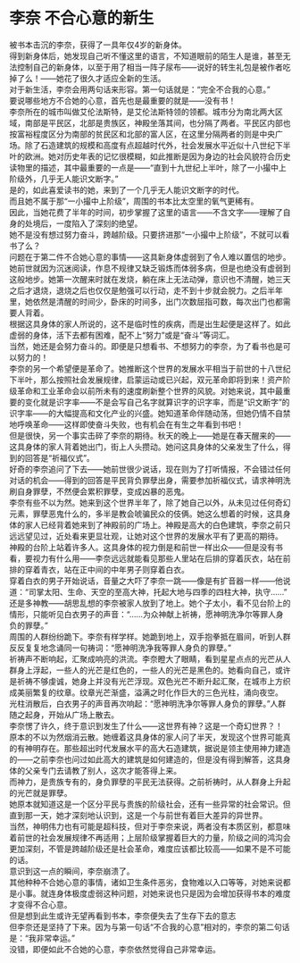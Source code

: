 # 李奈 不合心意的新生
被书本击沉的李奈，获得了一具年仅4岁的新身体。  
得到新身体后，她发现自己听不懂这里的语言，不知道眼前的陌生人是谁，甚至无法控制自己的新身体，以至于用了相当一阵子尿布——说好的转生礼包是被作者吃掉了么！——她花了很久才适应全新的生活。  
对于新生活，李奈会用两句话来形容。第一句话就是：“完全不合我的心意。”  
要说哪些地方不合她的心意，首先也是最重要的就是——没有书！  
李奈所在的城市叫做艾伦法斯特，是艾伦法斯特领的领都。城市分为南北两大区域，南部是平民区，北部是贵族区，神殿坐落其间，也分隔了两者。平民区内部也按富裕程度区分为南部的贫民区和北部的富人区，在这里分隔两者的则是中央广场。除了石造建筑的规模和高度有点超越时代外，社会发展水平近似十八世纪下半叶的欧洲。她对历史年表的记忆很模糊，如此推断是因为身边的社会风貌符合历史读物里的描述，其中最重要的一点是——“直到十九世纪上半叶，除了一小撮中上阶级外，几乎无人能识文断字。”  
是的，如此喜爱读书的她，来到了一个几乎无人能识文断字的时代。  
而且她不属于那“一小撮中上阶级”，周围的书本比太空里的氧气更稀有。  
因此，当她花费了半年的时间，初步掌握了这里的语言——不含文字——理解了自身的处境后，一度陷入了深刻的绝望。  
她不是没有想过努力奋斗，跨越阶级。只要挤进那“一小撮中上阶级”，不就可以看书了么？  
问题在于第二件不合她心意的事情——这具新身体虚弱到了令人难以置信的地步。  
她前世就因为沉迷阅读，作息不规律又缺乏锻炼而体弱多病，但是也绝没有虚弱到这般地步。她第一次醒来时就在发烧，躺在床上无法动弹，意识也不清醒，她三天之后才退烧，退烧之后也仅仅是勉强可以行动，走不到十步就会脱力。之后半年里，她依然是清醒的时间少，卧床的时间多，出门次数屈指可数，每次出门也都需要人背着。  
根据这具身体的家人所说的，这不是临时性的疾病，而是出生起便是这样了。如此虚弱的身体，活下去都有困难，配不上“努力”或是“奋斗”等词汇。  
当然，她还是会努力奋斗的。即便是只想看书、不想努力的李奈，为了看书也是可以努力的！  
李奈的另一个希望便是革命了。她推断这个世界的发展水平相当于前世的十八世纪下半叶，那么按照社会发展规律，启蒙运动或已兴起，双元革命即将到来！资产阶级革命和工业革命会以前所未有的速度刷新整个世界的风貌。对她来说，其中最重要的变化就是识字率——不是会写自己名字就算识字的识字率，而是“识文断字”的识字率——的大幅提高和文化产业的兴盛。她知道革命伴随动荡，但她仍情不自禁地呼唤革命——这样即使奋斗失败，也有机会在有生之年看到书吧！  
但是很快，另一个事实击碎了李奈的期待。秋天的晚上——她是在春天醒来的——这具身体的家人背着她出门，街上人头攒动。她问这具身体的父亲发生了什么，得到的回答是“祈福仪式”。  
好奇的李奈追问了下去——她前世很少说话，现在则为了打听情报，不会错过任何对话的机会——得到的回答是平民背负罪孽出身，需要参加祈福仪式，请求神明洗刷自身罪孽，不然便会累积罪孽，变成凶暴的恶鬼。  
李奈有些不以为然。她来到这个世界半年了，除了她自己以外，从未见过任何奇幻元素，罪孽恶鬼什么的，多半是教会唬骗民众的伎俩。她这么想着的时候，这具身体的家人已经背着她来到了神殿前的广场上。神殿是高大的白色建筑，李奈之前只远远望见过，近处看来更显壮观，让她对这个世界的发展水平有了更高的期待。  
神殿的台阶上站着许多人。这具身体的视力倒是和前世一样出众——但是没有书看，要视力有什么用——李奈远远就能看见那些人里站在后排的穿着灰衣，站在前排的穿着青衣，站在正中间的中年男子则穿着白衣。  
穿着白衣的男子开始说话，音量之大吓了李奈一跳——像是有扩音器一样——他说道：“司掌太阳、生命、天空的至高大神，托起大地与四季的四柱大神，执守……”  
还是多神教——胡思乱想的李奈被家人放到了地上。她个子太小，看不见台阶上的情形，只能听见白衣男子的声音：“……为众神献上祈祷，愿神明洗净尔等罪人身负的罪孽。”  
周围的人群纷纷跪下。李奈有样学样。她跪到地上，双手抱拳抵在眉间，听到人群反反复复地念诵同一句祷词：“愿神明洗净我等罪人身负的罪孽。”  
祈祷声不断响起，汇聚成响亮的洪流。李奈瞪大了眼睛，看到星星点点的光芒从人群身上浮起，一些人的光芒是红色的，一些人的光芒是黑色的。她看向自己，或许是祈祷不够虔诚，她身上并没有光芒浮现。双色光芒不断升起汇聚，在城市上方织成美丽繁复的纹章。纹章光芒渐盛，溢满之时化作巨大的三色光柱，涌向夜空。  
光柱消散后，白衣男子的声音再次响起：“愿神明洗净尔等罪人身负的罪孽。”人群随之起身，开始从广场上散去。  
李奈愣了许久，终于意识到发生了什么——这世界有神？这是一个奇幻世界？！  
原本的不以为然烟消云散。她缠着这具身体的家人问了半天，发现这个世界可能真的有神明存在。那些超出时代发展水平的高大石造建筑，据说是领主使用神力建造的——之前李奈也问过如此高大的建筑是如何建造的，但是没有得到解答，这具身体的父亲专门去请教了别人，这次才能答得上来。  
而神力，是贵族专有的，身负罪孽的平民无法获得。之前祈祷时，从人群身上升起的光芒就是罪孽。  
她原本就知道这是一个区分平民与贵族的阶级社会，还有一些异常的社会常识。但直到那一天，她才深刻地认识到，这是一个与前世有着巨大差异的异世界。  
当然，神明伟力也有可能是超科技，但对于李奈来说，两者没有本质区别，都意味着前世的社会发展规律不再适用；上层阶级掌握着巨大的力量，阶级之间的鸿沟会更加深刻，不管是跨越阶级还是社会革命，难度应该都比较高——如果不是不可能的话。  
意识到这一点的瞬间，李奈崩溃了。  
其他种种不合她心意的事情，诸如卫生条件恶劣，食物难以入口等等，对她来说都是小事。就连身体极度虚弱这种问题，对她来说也只是因为会增加获得书本的难度才变得不合心意。  
但是想到此生或许无望再看到书本，李奈便失去了生存下去的意志  
但李奈还是坚持了下来。因为与第一句话“不合我的心意”相对的，李奈的第二句话是：“我非常幸运。”  
没错，即便如此不合她的心意，李奈依然觉得自己非常幸运。  



